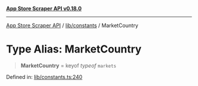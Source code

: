 [**App Store Scraper API v0.18.0**](../../../README.md)

***

[App Store Scraper API](../../../modules.md) / [lib/constants](../README.md) / MarketCountry

# Type Alias: MarketCountry

> **MarketCountry** = keyof *typeof* `markets`

Defined in: [lib/constants.ts:240](https://github.com/facundoolano/app-store-scraper/blob/113d925388ad33c5af9077ca637c241f2bf7e574/lib/constants.ts#L240)
